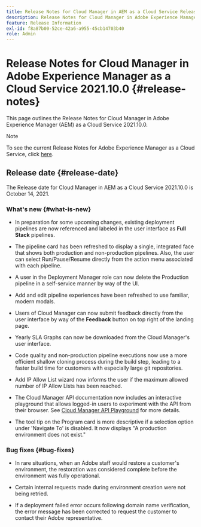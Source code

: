 ```yaml
---
title: Release Notes for Cloud Manager in AEM as a Cloud Service Release 2021.10.0
description: Release Notes for Cloud Manager in Adobe Experience Manager (AEM) as a Cloud Service Release 2021.10.0
feature: Release Information
exl-id: f8a87b00-52ce-42a6-a955-45cb14703b40
role: Admin
---
```

# Release Notes for Cloud Manager in Adobe Experience Manager as a Cloud Service 2021.10.0 {#release-notes}

This page outlines the Release Notes for Cloud Manager in Adobe Experience Manager (AEM) as a Cloud Service 2021.10.0.

>[!NOTE]
>To see the current Release Notes for Adobe Experience Manager as a Cloud Service, click [here](https://experienceleague.adobe.com/en/docs/experience-manager-cloud-service/content/release-notes/release-notes/release-notes-current).

## Release date {#release-date}

The Release date for Cloud Manager in AEM as a Cloud Service 2021.10.0 is October 14, 2021.


### What's new {#what-is-new}

* In preparation for some upcoming changes, existing deployment pipelines are now referenced and labeled in the user interface as **Full Stack** pipelines.

* The pipeline card has been refreshed to display a single, integrated face that shows both production and non-production pipelines. Also, the user can select Run/Pause/Resume directly from the action menu associated with each pipeline.

* A user in the Deployment Manager role can now delete the Production pipeline in a self-service manner by way of the UI.

* Add and edit pipeline experiences have been refreshed to use familiar, modern modals.

* Users of Cloud Manager can now submit feedback directly from the user interface by way of the **Feedback** button on top right of the landing page.

* Yearly SLA Graphs can now be downloaded from the Cloud Manager's user interface. 

* Code quality and non-production pipeline executions now use a more efficient shallow cloning process during the build step, leading to a faster build time for customers with especially large git repositories. 

* Add IP Allow List wizard now informs the user if the maximum allowed number of IP Allow Lists has been reached. 

* The Cloud Manager API documentation now includes an interactive playground that allows logged-in users to experiment with the API from their browser. See [Cloud Manager API Playground](https://developer.adobe.com/experience-cloud/cloud-manager/reference/playground/) for more details.

* The tool tip on the Program card is more descriptive if a selection option under 'Navigate To' is disabled. It now displays "A production environment does not exist." 

### Bug fixes {#bug-fixes}

* In rare situations, when an Adobe staff would restore a customer's environment, the restoration was considered complete before the environment was fully operational.

* Certain internal requests made during environment creation were not being retried.

* If a deployment failed error occurs following domain name verification, the error message has been corrected to request the customer to contact their Adobe representative.


